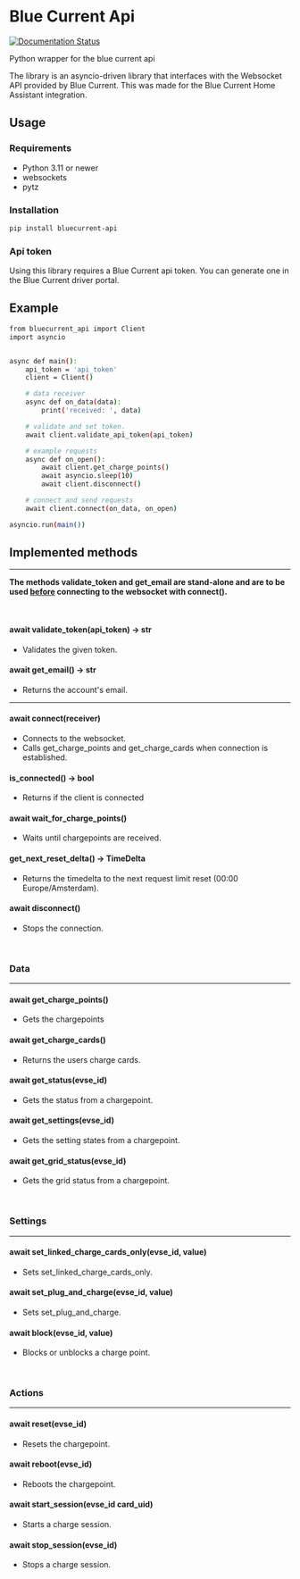 # Blue Current Api

[![Documentation Status](https://readthedocs.com/projects/blue-current-homeassistantapi/badge/?version=latest&token=00ce4a850aedc0993b7075a8b2d5f8de98251adcdb4eada1f1fb3c02fee80039)](https://blue-current-homeassistantapi.readthedocs-hosted.com/en/latest/?badge=latest)

Python wrapper for the blue current api

The library is an asyncio-driven library that interfaces with the Websocket API provided by Blue Current. This was made for the Blue Current Home Assistant integration.

## Usage

### Requirements

- Python 3.11 or newer
- websockets
- pytz

### Installation

```bash
pip install bluecurrent-api
```

### Api token

Using this library requires a Blue Current api token. You can generate one in the Blue Current driver portal.

## Example

```bash
from bluecurrent_api import Client
import asyncio


async def main():
    api_token = 'api_token'
    client = Client()

    # data receiver
    async def on_data(data):
        print('received: ', data)

    # validate and set token.
    await client.validate_api_token(api_token)

    # example requests
    async def on_open():
        await client.get_charge_points()
        await asyncio.sleep(10)
        await client.disconnect()

    # connect and send requests
    await client.connect(on_data, on_open)

asyncio.run(main())
```

## Implemented methods

---

<b>The methods validate_token and get_email are stand-alone and are to be used <u>before</u> connecting to the websocket with connect().</b>

<br>

#### await validate_token(api_token) -> str

- Validates the given token.

#### await get_email() -> str

- Returns the account's email.

---

#### await connect(receiver)

- Connects to the websocket.
- Calls get_charge_points and get_charge_cards when connection is established.

#### is_connected() -> bool
- Returns if the client is connected

#### await wait_for_charge_points()
- Waits until chargepoints are received.


#### get_next_reset_delta() -> TimeDelta

- Returns the timedelta to the next request limit reset (00:00 Europe/Amsterdam).

#### await disconnect()

- Stops the connection.

<br>

### Data

---

#### await get_charge_points()

- Gets the chargepoints

#### await get_charge_cards()

- Returns the users charge cards.

#### await get_status(evse_id)

- Gets the status from a chargepoint.

#### await get_settings(evse_id)

- Gets the setting states from a chargepoint.

#### await get_grid_status(evse_id)

- Gets the grid status from a chargepoint.

<br>

### Settings

---

#### await set_linked_charge_cards_only(evse_id, value)

- Sets set_linked_charge_cards_only.

#### await set_plug_and_charge(evse_id, value)

- Sets set_plug_and_charge.

#### await block(evse_id, value)

- Blocks or unblocks a charge point.

<br>

### Actions

---

#### await reset(evse_id)

- Resets the chargepoint.

#### await reboot(evse_id)

- Reboots the chargepoint.

#### await start_session(evse_id card_uid)

- Starts a charge session.

#### await stop_session(evse_id)

- Stops a charge session.

